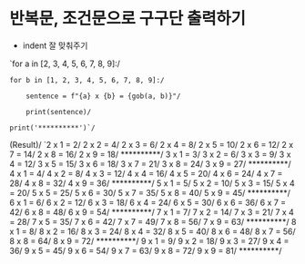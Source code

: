 # 반복문, 조건문으로 구구단 출력하기
  - indent 잘 맞춰주기

`for a in [2, 3, 4, 5, 6, 7, 8, 9]:/

    for b in [1, 2, 3, 4, 5, 6, 7, 8, 9]:/
    
        sentence = f"{a} x {b} = {gob(a, b)}"/
        
        print(sentence)/
        
    print('**********')`/

(Result)/
`2 x 1 = 2/
2 x 2 = 4/
2 x 3 = 6/
2 x 4 = 8/
2 x 5 = 10/
2 x 6 = 12/
2 x 7 = 14/
2 x 8 = 16/
2 x 9 = 18/
**********/
3 x 1 = 3/
3 x 2 = 6/
3 x 3 = 9/
3 x 4 = 12/
3 x 5 = 15/
3 x 6 = 18/
3 x 7 = 21/
3 x 8 = 24/
3 x 9 = 27/
**********/
4 x 1 = 4/
4 x 2 = 8/
4 x 3 = 12/
4 x 4 = 16/
4 x 5 = 20/
4 x 6 = 24/
4 x 7 = 28/
4 x 8 = 32/
4 x 9 = 36/
**********/
5 x 1 = 5/
5 x 2 = 10/
5 x 3 = 15/
5 x 4 = 20/
5 x 5 = 25/
5 x 6 = 30/
5 x 7 = 35/
5 x 8 = 40/
5 x 9 = 45/
**********/
6 x 1 = 6/
6 x 2 = 12/
6 x 3 = 18/
6 x 4 = 24/
6 x 5 = 30/
6 x 6 = 36/
6 x 7 = 42/
6 x 8 = 48/
6 x 9 = 54/
**********/
7 x 1 = 7/
7 x 2 = 14/
7 x 3 = 21/
7 x 4 = 28/
7 x 5 = 35/
7 x 6 = 42/
7 x 7 = 49/
7 x 8 = 56/
7 x 9 = 63/
**********/
8 x 1 = 8/
8 x 2 = 16/
8 x 3 = 24/
8 x 4 = 32/
8 x 5 = 40/
8 x 6 = 48/
8 x 7 = 56/
8 x 8 = 64/
8 x 9 = 72/
**********/
9 x 1 = 9/
9 x 2 = 18/
9 x 3 = 27/
9 x 4 = 36/
9 x 5 = 45/
9 x 6 = 54/
9 x 7 = 63/
9 x 8 = 72/
9 x 9 = 81/
**********/
